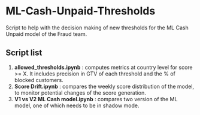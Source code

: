 # ML-Cash-Unpaid-Thresholds
Script to help with the decision making of new thresholds for the ML Cash Unpaid model of the Fraud team.

## Script list
1. **allowed_thresholds.ipynb** : computes metrics at country level for score >= X. It includes precision in GTV of each threshold and the % of blocked customers.
2. **Score Drift.ipynb** : compares the weekly score distribution of the model, to monitor potential changes of the score generation.
3. **V1 vs V2 ML Cash model.ipynb** : compares two version of the ML model, one of which needs to be in shadow mode. 
